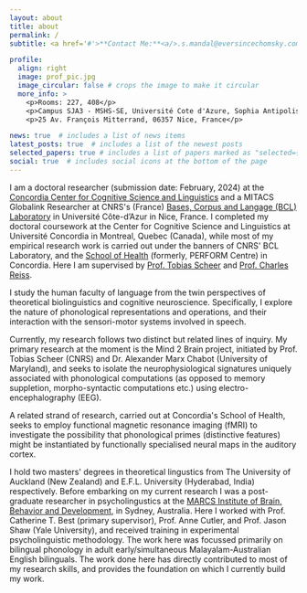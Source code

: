 ```yaml
---
layout: about
title: about
permalink: /
subtitle: <a href='#'>**Contact Me:**<a/>.s.mandal@eversincechomsky.com; sayantan.mandal@mail.concordia.ca.

profile:
  align: right
  image: prof_pic.jpg
  image_circular: false # crops the image to make it circular
  more_info: >
    <p>Rooms: 227, 408</p>
    <p>Campus SJA3 - MSHS-SE, Université Cote d'Azure, Sophia Antipolis 4</p>
    <p>25 Av. François Mitterrand, 06357 Nice, France</p>

news: true  # includes a list of news items
latest_posts: true  # includes a list of the newest posts
selected_papers: true # includes a list of papers marked as "selected={true}"
social: true  # includes social icons at the bottom of the page
---
```

I am a doctoral researcher (submission date: February, 2024) at the [Concordia Center for Cognitive Science and Linguistics](https://www.concordia.ca/artsci/research/cognitive-science-linguistics.html) and a MITACS Globalink Researcher at CNRS's (France) [Bases, Corpus and Langage (BCL) Laboratory](https://bcl.cnrs.fr/) in Université Côte-d’Azur in Nice, France. I completed my doctoral coursework at the Center for Cognitive Science and Linguistics at Université Concordia in Montreal, Quebec (Canada), while most of my empirical research work is carried out under the banners of CNRS' BCL Laboratory, and the [School of Health](https://www.concordia.ca/schoolofhealth.html) (formerly, PERFORM Centre) in Concordia. Here I am supervised by [Prof. Tobias Scheer](http://sites.unice.fr/scheer/) and [Prof. Charles Reiss](https://explore.concordia.ca/charles-reiss).

I study the human faculty of language from the twin perspectives of theoretical biolinguistics and cognitive neuroscience. Specifically, I explore the nature of phonological representations and operations, and their interaction with the sensori-motor systems involved in speech. 

Currently, my research follows two distinct but related lines of inquiry. My primary research at the moment is the Mind 2 Brain project, initiated by Prof. Tobias Scheer (CNRS) and Dr. Alexander Marx Chabot (University of Maryland), and seeks to isolate the neurophysiological signatures uniquely associated with phonological computations (as opposed to memory suppletion, morpho-syntactic computations etc.) using electro-encephalography (EEG).

A related strand of research, carried out at Concordia's School of Health, seeks to employ functional magnetic resonance imaging (fMRI) to investigate the possibility that phonological primes (distinctive features) might be instantiated by functionally specialised neural maps in the auditory cortex.

I hold two masters' degrees in theoretical lingustics from The University of Auckland (New Zealand) and E.F.L. University (Hyderabad, India) respectively. Before embarking on my current research I was a post-graduate researcher in psycholingustics at the [MARCS Institute of Brain, Behavior and Development](https://www.westernsydney.edu.au/marcs), in Sydney, Australia. Here I worked with Prof. Catherine T. Best (primary supervisor), Prof. Anne Cutler, and Prof. Jason Shaw (Yale University), and received training in experimental psycholinguistic methodology. The work here was focussed primarily on bilingual phonology in adult early/simultaneous Malayalam-Australian English bilinguals. The work done here has directly contributed to most of my research skills, and provides the foundation on which I currently build my work.
